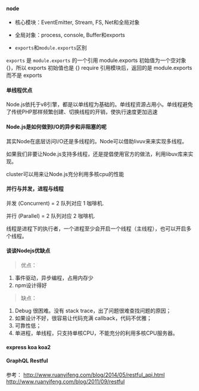 #### node
- 核心模块：EventEmitter, Stream, FS, Net和全局对象
- 全局对象：process, console, Buffer和exports

- `exports`和`module.exports`区别

`exports` 是 `module.exports` 的一个引用
module.exports 初始值为一个空对象 {}，所以 exports 初始值也是 {}
require 引用模块后，返回的是 module.exports 而不是 exports

#### 单线程优点
Node.js依托于v8引擎，都是以单线程为基础的。单线程资源占用小。单线程避免了传统PHP那样频繁创建、切换线程的开销，使执行速度更加迅速

#### Node.js是如何做到I/O的异步和非阻塞的呢

其实Node在底层访问I/O还是多线程的。Node可以借助livuv来来实现多线程。


如果我们非要让Node.js支持多线程，还是提倡使用官方的做法，利用libuv库来实现。


cluster可以用来让Node.js充分利用多核cpu的性能
#### 并行与并发，进程与线程
并发 (Concurrent) = 2 队列对应 1 咖啡机.

并行 (Parallel) = 2 队列对应 2 咖啡机.

线程是进程下的执行者，一个进程至少会开启一个线程（主线程），也可以开启多个线程。

#### 谈谈Nodejs优缺点

>优点：

1. 事件驱动，异步编程，占用内存少
2. npm设计得好

>缺点：

1. Debug 很困难。没有 stack trace，出了问题很难查找问题的原因；
2. 如果设计不好，很容易让代码充满 callback，代码不优雅；
3. 可靠性低；
4. 单进程，单线程，只支持单核CPU，不能充分的利用多核CPU服务器。

#### express koa koa2

#### GraphQL Restful
参考：
http://www.ruanyifeng.com/blog/2014/05/restful_api.html
http://www.ruanyifeng.com/blog/2011/09/restful
